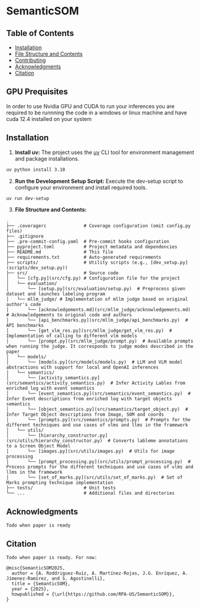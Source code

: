 # SemanticSOM

## Table of Contents

- [Installation](#installation)
- [File Structure and Contents](#file-structure-and-contents)
- [Contributing](#contributing)
- [Acknowledgments](#acknowledgments)
- [Citation](#citation)

## GPU Prequisites

In order to use Nvidia GPU and CUDA to run your inferences you are required to be runnning the code in a windows or linux machine and have cuda 12.4 installed on your system

## Installation

1. **Install uv:**
The project uses the [uv](https://github.com/astral-sh/uv) CLI tool for environment management and package installations.
```sh
uv python install 3.10
```

2. **Run the Development Setup Script:**
Execute the dev-setup script to configure your environment and install required tools.
```sh
uv run dev-setup
```

3. **File Structure and Contents:**
```
.
├── .coveragerc              # Coverage configuration (omit config.py files)
├── .gitignore
├── .pre-commit-config.yaml  # Pre-commit hooks configuration
├── pyproject.toml           # Project metadata and dependencies
├── README.md                # This file
├── requirements.txt         # Auto-generated requirements
├── scripts/                 # Utility scripts (e.g., [dev_setup.py](scripts/dev_setup.py))
├── src/                     # Source code
│   └── [cfg.py](src/cfg.py) # Configuration file for the project
│   └── evaluation/
│       └── [setup.py](src/evaluation/setup.py)  # Preprocess given dataset and launches labeling program
│   └── mllm_judge/ # Implementation of mllm judge based on original author's code
│       └── [acknowledgements.md](src/mllm_judge/acknowledgements.md)  # Acknowledgements to original code and authors
│       └── [api_benchmarks.py](src/mllm_judge/api_benchmarks.py)  # API benchmarks
│       └── [get_vlm_res.py](src/mllm_judge/get_vlm_res.py)  # Implementation of calling to different vlm models
│       └── [prompt.py](src/mllm_judge/prompt.py)  # Available prompts when running the judge. It corresponds to judge modes described in the paper
│   └── models/
│       └── [models.py](src/models/models.py)  # LLM and VLM model abstractions with support for local and OpenAI inferences
│   └── semantics/
│       └── [activity_semantics.py](src/semantics/activity_semantics.py)  # Infer Activity Lables from enriched log with event semantics
│       └── [event_semantics.py](src/semantics/event_semantics.py)  # Infer Event descriptions from enriched log with target objects semantics
│       └── [object_semantics.py](src/semantics/target_object.py)  # Infer Target Object descriptions from Image, SOM and coords
│       └── [prompts.py](src/semantics/prompts.py)  # Prompts for the different techniques and use cases of vlms and llms in the framework
│   └── utils/
│       └── [hierarchy_constructor.py](src/utils/hierarchy_constructor.py)  # Converts lableme annotations to a Screen Object Model
│       └── [images.py](src/utils/images.py)  # Utils for image processing
│       └── [prompt_processing.py](src/utils/prompt_processing.py)  # Process prompts for the different techniques and use cases of vlms and llms in the framework
│       └── [set_of_marks.py](src/utils/set_of_marks.py)  # Set of Marks prompting technique implementation
├── tests/                   # Unit tests
└── ...                      # Additional files and directories
```

## Acknowledgments

    Todo when paper is ready

## Citation

    Todo when paper is ready. For now:

    @misc{SemanticSOM2025,
      author = {A. Roddriguez-Ruiz, A. Martínez-Rojas, J.G. Enríquez, A. Jímenez-Ramírez, and S. Agostinelli},
      title = {SemanticSOM},
      year = {2025},
      howpublished = {\url{https://github.com/RPA-US/SemanticSOM}},
    }
